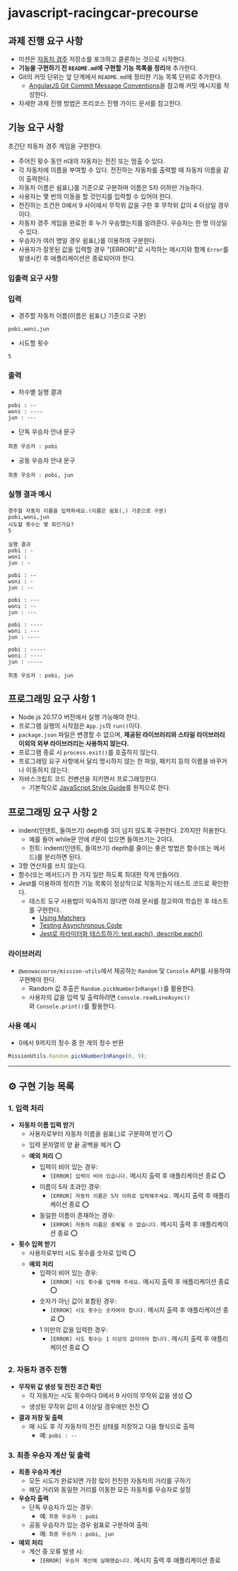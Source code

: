 # javascript-racingcar-precourse

## **과제 진행 요구 사항**

- 미션은 [자동차 경주](https://github.com/woowacourse-precourse/javascript-racingcar-7) 저장소를 포크하고 클론하는 것으로 시작한다.
- **기능을 구현하기 전 `README.md`에 구현할 기능 목록을 정리**해 추가한다.
- Git의 커밋 단위는 앞 단계에서 `README.md`에 정리한 기능 목록 단위로 추가한다.
  - [AngularJS Git Commit Message Conventions](https://gist.github.com/stephenparish/9941e89d80e2bc58a153)을 참고해 커밋 메시지를 작성한다.
- 자세한 과제 진행 방법은 프리코스 진행 가이드 문서를 참고한다.

## **기능 요구 사항**

초간단 자동차 경주 게임을 구현한다.

- 주어진 횟수 동안 n대의 자동차는 전진 또는 멈출 수 있다.
- 각 자동차에 이름을 부여할 수 있다. 전진하는 자동차를 출력할 때 자동차 이름을 같이 출력한다.
- 자동차 이름은 쉼표(,)를 기준으로 구분하며 이름은 5자 이하만 가능하다.
- 사용자는 몇 번의 이동을 할 것인지를 입력할 수 있어야 한다.
- 전진하는 조건은 0에서 9 사이에서 무작위 값을 구한 후 무작위 값이 4 이상일 경우이다.
- 자동차 경주 게임을 완료한 후 누가 우승했는지를 알려준다. 우승자는 한 명 이상일 수 있다.
- 우승자가 여러 명일 경우 쉼표(,)를 이용하여 구분한다.
- 사용자가 잘못된 값을 입력할 경우 "[ERROR]"로 시작하는 메시지와 함께 `Error`를 발생시킨 후 애플리케이션은 종료되어야 한다.

### **입출력 요구 사항**

### **입력**

- 경주할 자동차 이름(이름은 쉼표(,) 기준으로 구분)

```
pobi,woni,jun
```

- 시도할 횟수

```
5
```

### **출력**

- 차수별 실행 결과

```
pobi : --
woni : ----
jun : ---
```

- 단독 우승자 안내 문구

```
최종 우승자 : pobi
```

- 공동 우승자 안내 문구

```
최종 우승자 : pobi, jun
```

### **실행 결과 예시**

```
경주할 자동차 이름을 입력하세요.(이름은 쉼표(,) 기준으로 구분)
pobi,woni,jun
시도할 횟수는 몇 회인가요?
5

실행 결과
pobi : -
woni :
jun : -

pobi : --
woni : -
jun : --

pobi : ---
woni : --
jun : ---

pobi : ----
woni : ---
jun : ----

pobi : -----
woni : ----
jun : -----

최종 우승자 : pobi, jun
```

## **프로그래밍 요구 사항 1**

- Node.js 20.17.0 버전에서 실행 가능해야 한다.
- 프로그램 실행의 시작점은 `App.js`의 `run()`이다.
- `package.json` 파일은 변경할 수 없으며, **제공된 라이브러리와 스타일 라이브러리 이외의 외부 라이브러리는 사용하지 않는다.**
- 프로그램 종료 시 `process.exit()`를 호출하지 않는다.
- 프로그래밍 요구 사항에서 달리 명시하지 않는 한 파일, 패키지 등의 이름을 바꾸거나 이동하지 않는다.
- 자바스크립트 코드 컨벤션을 지키면서 프로그래밍한다.
  - 기본적으로 [JavaScript Style Guide](https://github.com/woowacourse/woowacourse-docs/tree/main/styleguide/javascript)를 원칙으로 한다.

## **프로그래밍 요구 사항 2**

- indent(인덴트, 들여쓰기) depth를 3이 넘지 않도록 구현한다. 2까지만 허용한다.
  - 예를 들어 while문 안에 if문이 있으면 들여쓰기는 2이다.
  - 힌트: indent(인덴트, 들여쓰기) depth를 줄이는 좋은 방법은 함수(또는 메서드)를 분리하면 된다.
- 3항 연산자를 쓰지 않는다.
- 함수(또는 메서드)가 한 가지 일만 하도록 최대한 작게 만들어라.
- Jest를 이용하여 정리한 기능 목록이 정상적으로 작동하는지 테스트 코드로 확인한다.
  - 테스트 도구 사용법이 익숙하지 않다면 아래 문서를 참고하여 학습한 후 테스트를 구현한다.
    - [Using Matchers](https://jestjs.io/docs/using-matchers)
    - [Testing Asynchronous Code](https://jestjs.io/docs/asynchronous)
    - [Jest로 파라미터화 테스트하기: test.each(), describe.each()](https://www.daleseo.com/jest-each)

### **라이브러리**

- `@woowacourse/mission-utils`에서 제공하는 `Random` 및 `Console` API를 사용하여 구현해야 한다.
  - Random 값 추출은 `Random.pickNumberInRange()`를 활용한다.
  - 사용자의 값을 입력 및 출력하려면 `Console.readLineAsync()`와 `Console.print()`를 활용한다.

### **사용 예시**

- 0에서 9까지의 정수 중 한 개의 정수 반환

```jsx
MissionUtils.Random.pickNumberInRange(0, 9);
```

---

## ⚙️ 구현 기능 목록

### **1. 입력 처리**

- **자동차 이름 입력 받기**
  - 사용자로부터 자동차 이름을 쉼표(,)로 구분하여 받기 ⭕️
  - 입력 문자열의 양 끝 공백을 제거 ⭕️
  - **예외 처리** ⭕️
    - 입력이 비어 있는 경우:
      - `[ERROR] 입력이 비어 있습니다.` 메시지 출력 후 애플리케이션 종료 ⭕️
    - 이름이 5자 초과인 경우:
      - `[ERROR] 자동차 이름은 5자 이하로 입력해주세요.` 메시지 출력 후 애플리케이션 종료 ⭕️
    - 동일한 이름이 존재하는 경우:
      - `[ERROR] 자동차 이름은 중복될 수 없습니다.` 메시지 출력 후 애플리케이션 종료 ⭕️
- **횟수 입력 받기**
  - 사용자로부터 시도 횟수를 숫자로 입력 ⭕️
  - **예외 처리**
    - 입력이 비어 있는 경우:
      - `[ERROR] 시도 횟수를 입력해 주세요.` 메시지 출력 후 애플리케이션 종료 ⭕️
    - 숫자가 아닌 값이 포함된 경우:
      - `[ERROR] 시도 횟수는 숫자여야 합니다.` 메시지 출력 후 애플리케이션 종료 ⭕️
    - 1 미만의 값을 입력한 경우:
      - `[ERROR] 시도 횟수는 1 이상의 값이어야 합니다.` 메시지 출력 후 애플리케이션 종료 ⭕️

### **2. 자동차 경주 진행**

- **무작위 값 생성 및 전진 조건 확인**
  - 각 자동차는 시도 횟수마다 0에서 9 사이의 무작위 값을 생성 ⭕️
  - 생성된 무작위 값이 4 이상일 경우에만 전진 ⭕️
- **결과 저장 및 출력**
  - 매 시도 후 각 자동차의 전진 상태를 저장하고 다음 형식으로 출력
    - 예: `pobi : --`

### **3. 최종 우승자 계산 및 출력**

- **최종 우승자 계산**
  - 모든 시도가 완료되면 가장 많이 전진한 자동차의 거리를 구하기
  - 해당 거리와 동일한 거리를 이동한 모든 자동차를 우승자로 설정
- **우승자 출력**
  - 단독 우승자가 있는 경우:
    - 예: `최종 우승자 : pobi`
  - 공동 우승자가 있는 경우 쉼표로 구분하여 출력:
    - 예: `최종 우승자 : pobi, jun`
- **예외 처리**
  - 계산 중 오류 발생 시:
    - `[ERROR] 우승자 계산에 실패했습니다.` 메시지 출력 후 애플리케이션 종료
